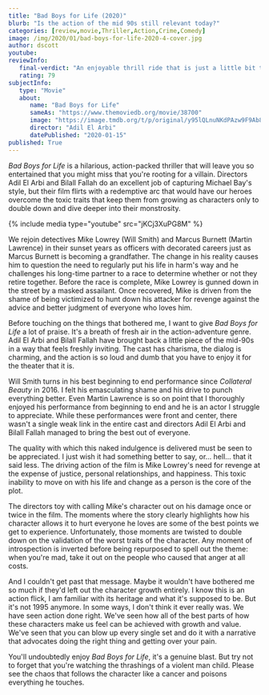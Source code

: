 ```yaml
---
title: "Bad Boys for Life (2020)"
blurb: "Is the action of the mid 90s still relevant today?"
categories: [review,movie,Thriller,Action,Crime,Comedy]
image: /img/2020/01/bad-boys-for-life-2020-4-cover.jpg
author: dscott
youtube: 
reviewInfo:
   final-verdict: "An enjoyable thrill ride that is just a little bit toxic."
   rating: 79
subjectInfo:
   type: "Movie"
   about:
      name: "Bad Boys for Life"
      sameAs: "https://www.themoviedb.org/movie/38700"
      image: "https://image.tmdb.org/t/p/original/y95lQLnuNKdPAzw9F9Ab8kJ80c3.jpg"
      director: "Adil El Arbi"
      datePublished: "2020-01-15"
published: True
---
```



*Bad Boys for Life* is a hilarious, action-packed thriller that will leave you so entertained that you might miss that you're rooting for a villain. Directors Adil El Arbi and Bilall Fallah do an excellent job of capturing Michael Bay's style, but their film flirts with a redemptive arc that would have our heroes overcome the toxic traits that keep them from growing as characters only to double down and dive deeper into their monstrosity.

{% include media type="youtube" src="jKCj3XuPG8M" %}

We rejoin detectives Mike Lowrey (Will Smith) and Marcus Burnett (Martin Lawrence) in their sunset years as officers with decorated careers just as Marcus Burnett is becoming a grandfather. The change in his reality causes him to question the need to regularly put his life in harm's way and he challenges his long-time partner to a race to determine whether or not they retire together. Before the race is complete, Mike Lowrey is gunned down in the street by a masked assailant. Once recovered, Mike is driven from the shame of being victimized to hunt down his attacker for revenge against the advice and better judgment of everyone who loves him.

Before touching on the things that bothered me, I want to give *Bad Boys for Life* a lot of praise. It's a breath of fresh air in the action-adventure genre. Adil El Arbi and Bilall Fallah have brought back a little piece of the mid-90s in a way that feels freshly inviting. The cast has charisma, the dialog is charming, and the action is so loud and dumb that you have to enjoy it for the theater that it is.

Will Smith turns in his best beginning to end performance since *Collateral Beauty* in 2016. I felt his emasculating shame and his drive to punch everything better.  Even Martin Lawrence is so on point that I thoroughly enjoyed his performance from beginning to end and he is an actor I struggle to appreciate. While these performances were front and center, there wasn't a single weak link in the entire cast and directors Adil El Arbi and Bilall Fallah managed to bring the best out of everyone.

The quality with which this naked indulgence is delivered must be seen to be appreciated. I just wish it had something better to say, or... hell... that it said less.  The driving action of the film is Mike Lowrey's need for revenge at the expense of justice, personal relationships, and happiness. This toxic inability to move on with his life and change as a person is the core of the plot.

The directors toy with calling Mike's character out on his damage once or twice in the film. The moments where the story clearly highlights how his character allows it to hurt everyone he loves are some of the best points we get to experience. Unfortunately, those moments are twisted to double down on the validation of the worst traits of the character. Any moment of introspection is inverted before being repurposed to spell out the theme: when you're mad, take it out on the people who caused that anger at all costs.

And I couldn't get past that message. Maybe it wouldn't have bothered me so much if they'd left out the character growth entirely. I know this is an action flick, I am familiar with its heritage and what it's supposed to be. But it's not 1995 anymore. In some ways, I don't think it ever really was. We have seen action done right. We've seen how all of the best parts of how these characters make us feel can be achieved with growth and value. We've seen that you can blow up every single set and do it with a narrative that advocates doing the right thing and getting over your pain. 

You'll undoubtedly enjoy *Bad Boys for Life*, it's a genuine blast. But try not to forget that you're watching the thrashings of a violent man child. Please see the chaos that follows the character like a cancer and poisons everything he touches.